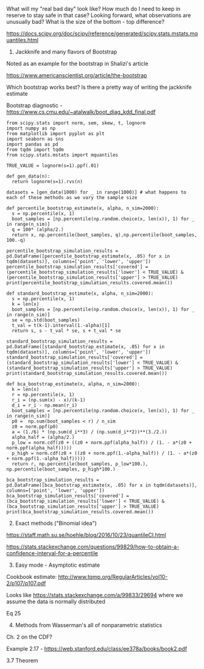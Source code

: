 What will my "real bad day" look like? How much do I need to keep in reserve to stay safe in that case? Looking forward, what observations are unusually bad? What is the size of the bottom - top difference?

https://docs.scipy.org/doc/scipy/reference/generated/scipy.stats.mstats.mquantiles.html

1. Jackknife and many flavors of Bootstrap

Noted as an example for the bootstrap in Shalizi's article

https://www.americanscientist.org/article/the-bootstrap

Which bootstrap works best? Is there a pretty way of writing the jackknife estimate

Bootstrap diagnostic - https://www.cs.cmu.edu/~atalwalk/boot_diag_kdd_final.pdf

```
from scipy.stats import norm, sem, skew, t, lognorm
import numpy as np
from matplotlib import pyplot as plt
import seaborn as sns
import pandas as pd
from tqdm import tqdm
from scipy.stats.mstats import mquantiles

TRUE_VALUE = lognorm(s=1).ppf(.01)

def gen_data(n):
  return lognorm(s=1).rvs(n)
  
datasets = [gen_data(1000) for _ in range(1000)] # what happens to each of these methods as we vary the sample size

def percentile_bootstrap_estimate(x, alpha, n_sim=2000):
  s = np.percentile(x, 1)
  boot_samples = [np.percentile(np.random.choice(x, len(x)), 1) for _ in range(n_sim)]
  q = 100* (alpha/2.)
  return x, np.percentile(boot_samples, q),np.percentile(boot_samples, 100.-q)
  
percentile_bootstrap_simulation_results = pd.DataFrame([percentile_bootstrap_estimate(x, .05) for x in tqdm(datasets)], columns=['point', 'lower', 'upper'])
percentile_bootstrap_simulation_results['covered'] = (percentile_bootstrap_simulation_results['lower'] < TRUE_VALUE) & (percentile_bootstrap_simulation_results['upper'] > TRUE_VALUE)
print(percentile_bootstrap_simulation_results.covered.mean())

def standard_bootstrap_estimate(x, alpha, n_sim=2000):
  s = np.percentile(x, 1)
  k = len(x)
  boot_samples = [np.percentile(np.random.choice(x, len(x)), 1) for _ in range(n_sim)]
  se = np.std(boot_samples)
  t_val = t(k-1).interval(1.-alpha)[1]
  return s, s - t_val * se, s + t_val * se
  
standard_bootstrap_simulation_results = pd.DataFrame([standard_bootstrap_estimate(x, .05) for x in tqdm(datasets)], columns=['point', 'lower', 'upper'])
standard_bootstrap_simulation_results['covered'] = (standard_bootstrap_simulation_results['lower'] < TRUE_VALUE) & (standard_bootstrap_simulation_results['upper'] > TRUE_VALUE)
print(standard_bootstrap_simulation_results.covered.mean())

def bca_bootstrap_estimate(x, alpha, n_sim=2000):
  k = len(x)
  r = np.percentile(x, 1)
  r_i = (np.sum(x) - x)/(k-1)
  d_i = r_i - np.mean(r_i)
  boot_samples = [np.percentile(np.random.choice(x, len(x)), 1) for _ in range(n_sim)]
  p0 =  np.sum(boot_samples < r) / n_sim
  z0 = norm.ppf(p0)
  a = (1./6) * (np.sum(d_i**3) / (np.sum(d_i**2))**(3./2.))
  alpha_half = (alpha/2.)
  p_low = norm.cdf(z0 + ((z0 + norm.ppf(alpha_half)) / (1. - a*(z0 + norm.ppf(alpha_half)))))
  p_high = norm.cdf(z0 + ((z0 + norm.ppf(1.-alpha_half)) / (1. - a*(z0 + norm.ppf(1.-alpha_half)))))
  return r, np.percentile(boot_samples, p_low*100.), np.percentile(boot_samples, p_high*100.)
  
bca_bootstrap_simulation_results = pd.DataFrame([bca_bootstrap_estimate(x, .05) for x in tqdm(datasets)], columns=['point', 'lower', 'upper'])
bca_bootstrap_simulation_results['covered'] = (bca_bootstrap_simulation_results['lower'] < TRUE_VALUE) & (bca_bootstrap_simulation_results['upper'] > TRUE_VALUE)
print(bca_bootstrap_simulation_results.covered.mean())
```

2. Exact methods ("Binomial idea")

https://staff.math.su.se/hoehle/blog/2016/10/23/quantileCI.html

https://stats.stackexchange.com/questions/99829/how-to-obtain-a-confidence-interval-for-a-percentile

3. Easy mode - Asymptotic estimate

Cookbook estimate: http://www.tqmp.org/RegularArticles/vol10-2/p107/p107.pdf

Looks like https://stats.stackexchange.com/a/99833/29694 where we assume the data is normally distributed

Eq 25

4. Methods from Wasserman's all of nonparametric statistics

Ch. 2 on the CDF?

Example 2.17 - https://web.stanford.edu/class/ee378a/books/book2.pdf

3.7 Theorem


